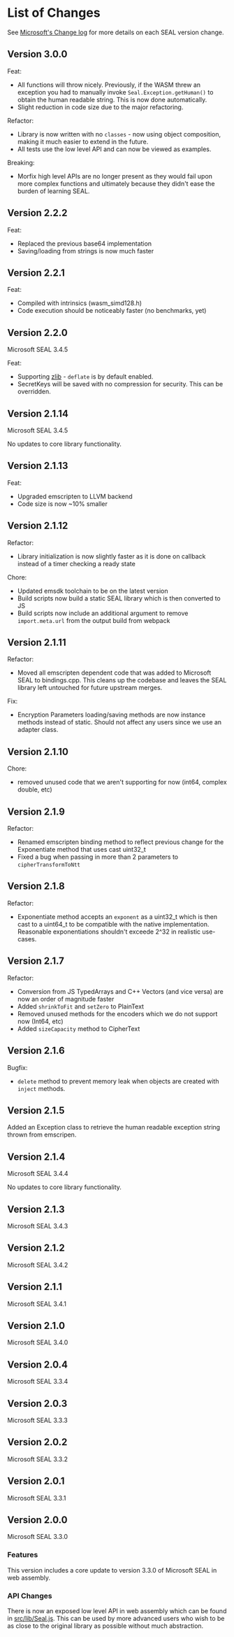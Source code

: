 # List of Changes

See [Microsoft's Change log](https://github.com/microsoft/SEAL/blob/master/Changes.md)
for more details on each SEAL version change.

## Version 3.0.0

Feat: 
 - All functions will throw nicely. Previously, if the WASM threw an exception you had to
   manually invoke `Seal.Exception.getHuman()` to obtain the human readable string. This is
   now done automatically.
 - Slight reduction in code size due to the major refactoring.
   
Refactor:
 - Library is now written with no `classes` - now using object composition, making it much easier
   to extend in the future.
 - All tests use the low level API and can now be viewed as examples.

Breaking:
 - Morfix high level APIs are no longer present as they would fail upon more complex
   functions and ultimately because they didn't ease the burden of learning SEAL.

## Version 2.2.2

Feat:
 - Replaced the previous base64 implementation
 - Saving/loading from strings is now much faster

## Version 2.2.1

Feat:
 - Compiled with intrinsics (wasm_simd128.h)
 - Code execution should be noticeably faster (no benchmarks, yet)

## Version 2.2.0

Microsoft SEAL 3.4.5

Feat:
 - Supporting [zlib](https://github.com/madler/zlib) - `deflate` is by default enabled.
 - SecretKeys will be saved with no compression for security. This can be overridden.

## Version 2.1.14

Microsoft SEAL 3.4.5

No updates to core library functionality.

## Version 2.1.13

Feat:
 - Upgraded emscripten to LLVM backend
 - Code size is now ~10% smaller
 
## Version 2.1.12

Refactor:
 - Library initialization is now slightly faster as it is done on callback instead of a timer checking a ready state
 
Chore:
 - Updated emsdk toolchain to be on the latest version
 - Build scripts now build a static SEAL library which is then converted to JS
 - Build scripts now include an additional argument to remove `import.meta.url` from the output build from webpack
 
## Version 2.1.11

Refactor:
 - Moved all emscripten dependent code that was added to Microsoft SEAL to bindings.cpp. This cleans up the codebase and
  leaves the SEAL library left untouched for future upstream merges.
  
Fix:
 - Encryption Parameters loading/saving methods are now instance methods instead of static. Should not affect any
  users since we use an adapter class.
 
## Version 2.1.10

Chore:
 - removed unused code that we aren't supporting for now (int64, complex double, etc)

## Version 2.1.9

Refactor:
 - Renamed emscripten binding method to reflect previous change for the Exponentiate method that uses cast uint32_t
 - Fixed a bug when passing in more than 2 parameters to `cipherTransformToNtt`

## Version 2.1.8

Refactor:
 - Exponentiate method accepts an `exponent` as a uint32_t which is then cast to a uint64_t to be compatible
  with the native implementation. Reasonable exponentiations shouldn't exceede 2^32 in realistic use-cases.

## Version 2.1.7

Refactor:
 - Conversion from JS TypedArrays and C++ Vectors (and vice versa) are now an order of magnitude faster
 - Added `shrinkToFit` and `setZero` to PlainText
 - Removed unused methods for the encoders which we do not support now (Int64, etc)
 - Added `sizeCapacity` method to CipherText

## Version 2.1.6
 
 Bugfix:
  - `delete` method to prevent memory leak when objects are created with `inject` methods.
  
## Version 2.1.5

Added an Exception class to retrieve the human readable exception string thrown from emscripen.

## Version 2.1.4

Microsoft SEAL 3.4.4

No updates to core library functionality.

## Version 2.1.3

Microsoft SEAL 3.4.3

## Version 2.1.2

Microsoft SEAL 3.4.2

## Version 2.1.1

Microsoft SEAL 3.4.1

## Version 2.1.0

Microsoft SEAL 3.4.0

## Version 2.0.4

Microsoft SEAL 3.3.4

## Version 2.0.3

Microsoft SEAL 3.3.3

## Version 2.0.2

Microsoft SEAL 3.3.2

## Version 2.0.1

Microsoft SEAL 3.3.1

## Version 2.0.0

Microsoft SEAL 3.3.0

### Features
This version includes a core update to version 3.3.0 of Microsoft SEAL in web assembly. 

### API Changes

There is now an exposed low level API in web assembly which can be found in [src/lib/Seal.js](src/lib/Seal.js).
This can be used by more advanced users who wish to be as close to the original library as 
possible without much abstraction.
